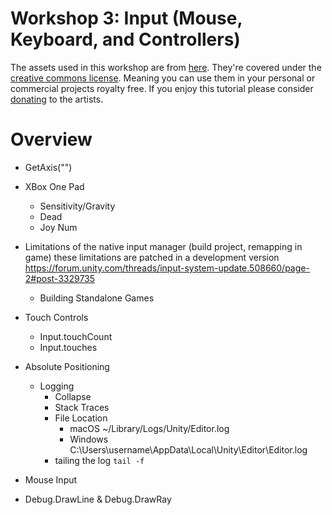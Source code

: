 # Workshop 3: Input (Mouse, Keyboard, and Controllers)

The assets used in this workshop are from [here](https://kenney.nl/assets/topdown-shooter). They're covered under the [creative commons license](https://creativecommons.org/publicdomain/zero/1.0/). Meaning you can use them in your personal or commercial projects royalty free. If you enjoy this tutorial please consider [donating](https://kenney.itch.io/kenney-donation) to the artists.

# Overview
* GetAxis("")
* XBox One Pad
  * Sensitivity/Gravity
  * Dead
  * Joy Num
* Limitations of the native input manager (build project, remapping in game) these limitations are patched in a development version https://forum.unity.com/threads/input-system-update.508660/page-2#post-3329735
  * Building Standalone Games
* Touch Controls
  * Input.touchCount
  * Input.touches

* Absolute Positioning
  * Logging
    * Collapse
    * Stack Traces
    * File Location
      * macOS	~/Library/Logs/Unity/Editor.log
      * Windows	C:\Users\username\AppData\Local\Unity\Editor\Editor.log
    * tailing the log `tail -f`

 * Mouse Input
  * Debug.DrawLine & Debug.DrawRay